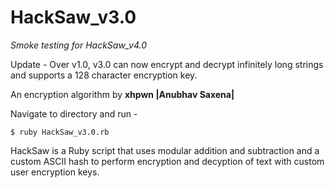 # HackSaw_v3.0

*Smoke testing for HackSaw_v4.0*

Update - Over v1.0, v3.0 can now encrypt and decrypt infinitely long strings and supports a 128 character encryption key.

An encryption algorithm by <b>xhpwn |Anubhav Saxena|</b>

Navigate to directory and run -
```
$ ruby HackSaw_v3.0.rb
```

HackSaw is a Ruby script that uses modular addition and subtraction and a custom ASCII hash to perform encryption and decyption of text with custom user encryption keys.
